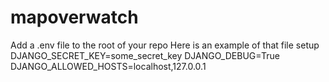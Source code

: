 # mapoverwatch

Add a .env file to the root of your repo
Here is an example of that file setup
DJANGO_SECRET_KEY=some_secret_key
DJANGO_DEBUG=True
DJANGO_ALLOWED_HOSTS=localhost,127.0.0.1